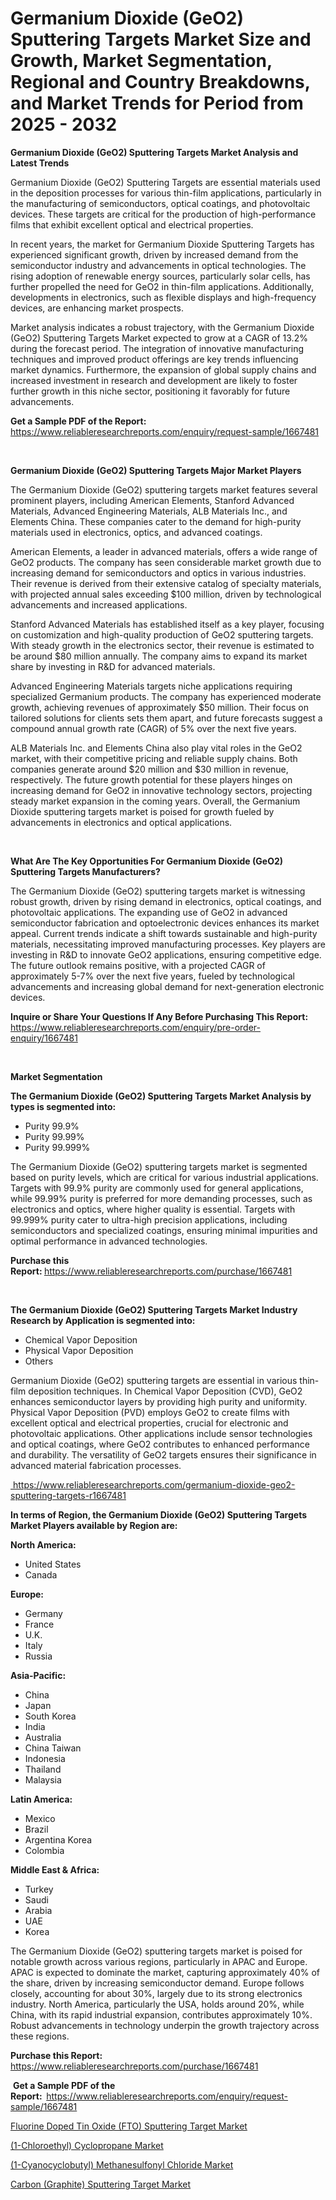 <p><h1>Germanium Dioxide (GeO2) Sputtering Targets Market Size and Growth, Market Segmentation, Regional and Country Breakdowns, and Market Trends for Period from 2025 -  2032</h1></p><p><strong>Germanium Dioxide (GeO2) Sputtering Targets Market Analysis and Latest Trends</strong></p>
<p><p>Germanium Dioxide (GeO2) Sputtering Targets are essential materials used in the deposition processes for various thin-film applications, particularly in the manufacturing of semiconductors, optical coatings, and photovoltaic devices. These targets are critical for the production of high-performance films that exhibit excellent optical and electrical properties.</p><p>In recent years, the market for Germanium Dioxide Sputtering Targets has experienced significant growth, driven by increased demand from the semiconductor industry and advancements in optical technologies. The rising adoption of renewable energy sources, particularly solar cells, has further propelled the need for GeO2 in thin-film applications. Additionally, developments in electronics, such as flexible displays and high-frequency devices, are enhancing market prospects.</p><p>Market analysis indicates a robust trajectory, with the Germanium Dioxide (GeO2) Sputtering Targets Market expected to grow at a CAGR of 13.2% during the forecast period. The integration of innovative manufacturing techniques and improved product offerings are key trends influencing market dynamics. Furthermore, the expansion of global supply chains and increased investment in research and development are likely to foster further growth in this niche sector, positioning it favorably for future advancements.</p></p>
<p><strong>Get a Sample PDF of the Report:&nbsp;</strong> <a href="https://www.reliableresearchreports.com/enquiry/request-sample/1667481?utm_campaign=41&utm_medium=2&utm_source=Github&utm_content=ia&utm_term=02022025&utm_id=germanium-dioxide-geo2-sputtering-targets">https://www.reliableresearchreports.com/enquiry/request-sample/1667481</a></p>
<p>&nbsp;</p>
<p><strong>Germanium Dioxide (GeO2) Sputtering Targets Major Market Players</strong></p>
<p><p>The Germanium Dioxide (GeO2) sputtering targets market features several prominent players, including American Elements, Stanford Advanced Materials, Advanced Engineering Materials, ALB Materials Inc., and Elements China. These companies cater to the demand for high-purity materials used in electronics, optics, and advanced coatings.</p><p>American Elements, a leader in advanced materials, offers a wide range of GeO2 products. The company has seen considerable market growth due to increasing demand for semiconductors and optics in various industries. Their revenue is derived from their extensive catalog of specialty materials, with projected annual sales exceeding $100 million, driven by technological advancements and increased applications.</p><p>Stanford Advanced Materials has established itself as a key player, focusing on customization and high-quality production of GeO2 sputtering targets. With steady growth in the electronics sector, their revenue is estimated to be around $80 million annually. The company aims to expand its market share by investing in R&D for advanced materials.</p><p>Advanced Engineering Materials targets niche applications requiring specialized Germanium products. The company has experienced moderate growth, achieving revenues of approximately $50 million. Their focus on tailored solutions for clients sets them apart, and future forecasts suggest a compound annual growth rate (CAGR) of 5% over the next five years.</p><p>ALB Materials Inc. and Elements China also play vital roles in the GeO2 market, with their competitive pricing and reliable supply chains. Both companies generate around $20 million and $30 million in revenue, respectively. The future growth potential for these players hinges on increasing demand for GeO2 in innovative technology sectors, projecting steady market expansion in the coming years. Overall, the Germanium Dioxide sputtering targets market is poised for growth fueled by advancements in electronics and optical applications.</p></p>
<p>&nbsp;</p>
<p><strong>What Are The Key Opportunities For Germanium Dioxide (GeO2) Sputtering Targets Manufacturers?</strong></p>
<p><p>The Germanium Dioxide (GeO2) sputtering targets market is witnessing robust growth, driven by rising demand in electronics, optical coatings, and photovoltaic applications. The expanding use of GeO2 in advanced semiconductor fabrication and optoelectronic devices enhances its market appeal. Current trends indicate a shift towards sustainable and high-purity materials, necessitating improved manufacturing processes. Key players are investing in R&D to innovate GeO2 applications, ensuring competitive edge. The future outlook remains positive, with a projected CAGR of approximately 5-7% over the next five years, fueled by technological advancements and increasing global demand for next-generation electronic devices.</p></p>
<p><strong>Inquire or Share Your Questions If Any Before Purchasing This Report:</strong> <a href="https://www.reliableresearchreports.com/enquiry/pre-order-enquiry/1667481?utm_campaign=41&utm_medium=2&utm_source=Github&utm_content=ia&utm_term=02022025&utm_id=germanium-dioxide-geo2-sputtering-targets">https://www.reliableresearchreports.com/enquiry/pre-order-enquiry/1667481</a></p>
<p>&nbsp;</p>
<p><strong>Market Segmentation</strong></p>
<p><strong>The Germanium Dioxide (GeO2) Sputtering Targets Market Analysis by types is segmented into:</strong></p>
<p><ul><li>Purity 99.9%</li><li>Purity 99.99%</li><li>Purity 99.999%</li></ul></p>
<p><p>The Germanium Dioxide (GeO2) sputtering targets market is segmented based on purity levels, which are critical for various industrial applications. Targets with 99.9% purity are commonly used for general applications, while 99.99% purity is preferred for more demanding processes, such as electronics and optics, where higher quality is essential. Targets with 99.999% purity cater to ultra-high precision applications, including semiconductors and specialized coatings, ensuring minimal impurities and optimal performance in advanced technologies.</p></p>
<p><strong>Purchase this Report:&nbsp;</strong><a href="https://www.reliableresearchreports.com/purchase/1667481?utm_campaign=41&utm_medium=2&utm_source=Github&utm_content=ia&utm_term=02022025&utm_id=germanium-dioxide-geo2-sputtering-targets">https://www.reliableresearchreports.com/purchase/1667481</a></p>
<p>&nbsp;</p>
<p><strong>The Germanium Dioxide (GeO2) Sputtering Targets Market Industry Research by Application is segmented into:</strong></p>
<p><ul><li>Chemical Vapor Deposition</li><li>Physical Vapor Deposition</li><li>Others</li></ul></p>
<p><p>Germanium Dioxide (GeO2) sputtering targets are essential in various thin-film deposition techniques. In Chemical Vapor Deposition (CVD), GeO2 enhances semiconductor layers by providing high purity and uniformity. Physical Vapor Deposition (PVD) employs GeO2 to create films with excellent optical and electrical properties, crucial for electronic and photovoltaic applications. Other applications include sensor technologies and optical coatings, where GeO2 contributes to enhanced performance and durability. The versatility of GeO2 targets ensures their significance in advanced material fabrication processes.</p></p>
<p><a href="https://www.reliableresearchreports.com/germanium-dioxide-geo2-sputtering-targets-r1667481?utm_campaign=41&utm_medium=2&utm_source=Github&utm_content=ia&utm_term=02022025&utm_id=germanium-dioxide-geo2-sputtering-targets">&nbsp;https://www.reliableresearchreports.com/germanium-dioxide-geo2-sputtering-targets-r1667481</a></p>
<p><strong>In terms of Region, the Germanium Dioxide (GeO2) Sputtering Targets Market Players available by Region are:</strong></p>
<p>
    <p> <strong> North America: </strong>
        <ul>
            <li>United States</li>
            <li>Canada</li>
        </ul>
        </p> 
    <p> <strong> Europe: </strong>
        <ul>
            <li>Germany</li>
            <li>France</li>
            <li>U.K.</li>
            <li>Italy</li>
            <li>Russia</li>
        </ul>
        </p> 
    <p> <strong> Asia-Pacific: </strong>
        <ul>
            <li>China</li>
            <li>Japan</li>
            <li>South Korea</li>
            <li>India</li>
            <li>Australia</li>
            <li>China Taiwan</li>
            <li>Indonesia</li>
            <li>Thailand</li>
            <li>Malaysia</li>
        </ul>
        </p> 
    <p> <strong> Latin America: </strong>
        <ul>
            <li>Mexico</li>
            <li>Brazil</li>
            <li>Argentina Korea</li>
            <li>Colombia</li>
        </ul>
        </p> 
    <p> <strong> Middle East & Africa: </strong>
        <ul>
            <li>Turkey</li>
            <li>Saudi</li>
            <li>Arabia</li>
            <li>UAE</li>
            <li>Korea</li>
        </ul>
    </p>
    </p>
<p><p>The Germanium Dioxide (GeO2) sputtering targets market is poised for notable growth across various regions, particularly in APAC and Europe. APAC is expected to dominate the market, capturing approximately 40% of the share, driven by increasing semiconductor demand. Europe follows closely, accounting for about 30%, largely due to its strong electronics industry. North America, particularly the USA, holds around 20%, while China, with its rapid industrial expansion, contributes approximately 10%. Robust advancements in technology underpin the growth trajectory across these regions.</p></p>
<p><strong>Purchase this Report: </strong><a href="https://www.reliableresearchreports.com/purchase/1667481?utm_campaign=41&utm_medium=2&utm_source=Github&utm_content=ia&utm_term=02022025&utm_id=germanium-dioxide-geo2-sputtering-targets">https://www.reliableresearchreports.com/purchase/1667481</a></p>
<p>&nbsp;<strong>Get a Sample PDF of the Report:&nbsp;&nbsp;</strong><a href="https://www.reliableresearchreports.com/enquiry/request-sample/1667481?utm_campaign=41&utm_medium=2&utm_source=Github&utm_content=ia&utm_term=02022025&utm_id=germanium-dioxide-geo2-sputtering-targets">https://www.reliableresearchreports.com/enquiry/request-sample/1667481</a></p>
<p><strong></strong></p>
<p><p><a href="https://github.com/nicoletavirag/Market-Research-Report-List-5/blob/main/fluorine-doped-tin-oxide-fto-sputtering-target-market.md?utm_campaign=41&utm_medium=2&utm_source=Github&utm_content=ia&utm_term=02022025&utm_id=germanium-dioxide-geo2-sputtering-targets">Fluorine Doped Tin Oxide (FTO) Sputtering Target Market</a></p><p><a href="https://github.com/djembashote/Market-Research-Report-List-1/blob/main/1-chloroethyl-cyclopropane-market.md?utm_campaign=41&utm_medium=2&utm_source=Github&utm_content=ia&utm_term=02022025&utm_id=germanium-dioxide-geo2-sputtering-targets">(1-Chloroethyl) Cyclopropane Market</a></p><p><a href="https://github.com/xtysizov/Market-Research-Report-List-1/blob/main/1-cyanocyclobutyl-methanesulfonyl-chloride-market.md?utm_campaign=41&utm_medium=2&utm_source=Github&utm_content=ia&utm_term=02022025&utm_id=germanium-dioxide-geo2-sputtering-targets">(1-Cyanocyclobutyl) Methanesulfonyl Chloride Market</a></p><p><a href="https://github.com/xalatieusope/Market-Research-Report-List-1/blob/main/carbon-graphite-sputtering-target-market.md?utm_campaign=41&utm_medium=2&utm_source=Github&utm_content=ia&utm_term=02022025&utm_id=germanium-dioxide-geo2-sputtering-targets">Carbon (Graphite) Sputtering Target Market</a></p></p>
